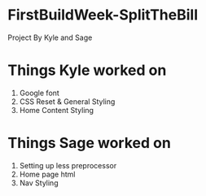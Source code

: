 # FirstBuildWeek-SplitTheBill

Project By Kyle and Sage

# Things Kyle worked on
1. Google font
2. CSS Reset & General Styling
3. Home Content Styling

# Things Sage worked on
1. Setting up less preprocessor 
2. Home page html
3. Nav Styling
